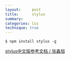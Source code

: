 ```yaml
---
layout:     post
title:      stylus
summary: 
categories: Css
technique: true
---
```


`$ npm install stylus -g`



[stylus中文版参考文档 / 张鑫旭](https://www.zhangxinxu.com/jq/stylus/selectors.php)
